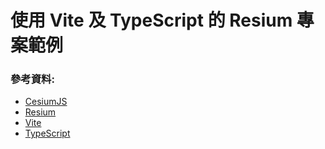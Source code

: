 # 使用 Vite 及 TypeScript 的 Resium 專案範例

### 參考資料:

- [CesiumJS](https://cesium.com/cesiumjs/)
- [Resium](https://resium.reearth.io/)
- [Vite](https://vitejs.dev/)
- [TypeScript](https://www.typescriptlang.org/)

